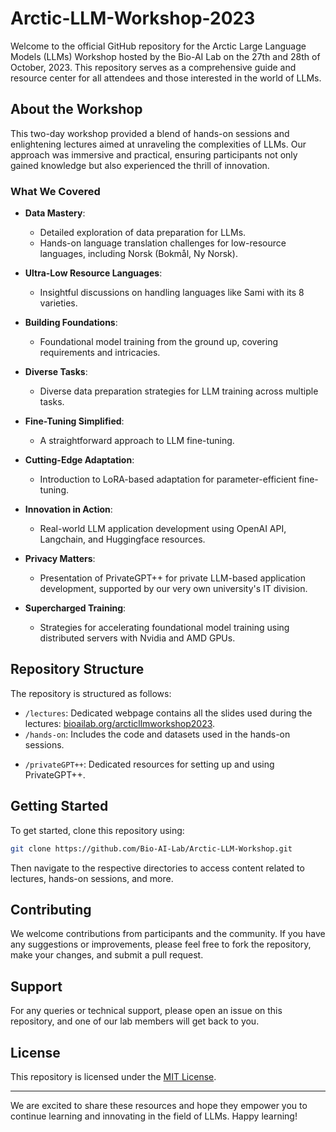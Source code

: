# Arctic-LLM-Workshop-2023
Welcome to the official GitHub repository for the Arctic Large Language Models (LLMs) Workshop hosted by the Bio-AI Lab on the 27th and 28th of October, 2023. This repository serves as a comprehensive guide and resource center for all attendees and those interested in the world of LLMs.

## About the Workshop
This two-day workshop provided a blend of hands-on sessions and enlightening lectures aimed at unraveling the complexities of LLMs. Our approach was immersive and practical, ensuring participants not only gained knowledge but also experienced the thrill of innovation.

### What We Covered

- **Data Mastery**: 
  - Detailed exploration of data preparation for LLMs.
  - Hands-on language translation challenges for low-resource languages, including Norsk (Bokmål, Ny Norsk).

- **Ultra-Low Resource Languages**: 
  - Insightful discussions on handling languages like Sami with its 8 varieties.

- **Building Foundations**: 
  - Foundational model training from the ground up, covering requirements and intricacies.

- **Diverse Tasks**: 
  - Diverse data preparation strategies for LLM training across multiple tasks.

- **Fine-Tuning Simplified**: 
  - A straightforward approach to LLM fine-tuning.

- **Cutting-Edge Adaptation**: 
  - Introduction to LoRA-based adaptation for parameter-efficient fine-tuning.

- **Innovation in Action**: 
  - Real-world LLM application development using OpenAI API, Langchain, and Huggingface resources.

- **Privacy Matters**: 
  - Presentation of PrivateGPT++ for private LLM-based application development, supported by our very own university's IT division.

- **Supercharged Training**: 
  - Strategies for accelerating foundational model training using distributed servers with Nvidia and AMD GPUs.

## Repository Structure

The repository is structured as follows:

- `/lectures`: Dedicated webpage contains all the slides used during the lectures: [bioailab.org/arcticllmworkshop2023](https://www.bioailab.org/arcticllmworkshop2023).
- `/hands-on`: Includes the code and datasets used in the hands-on sessions.
<!--- - `/resources`: A collection of additional resources, such as reading lists and links to tools and frameworks. --->
- `/privateGPT++`: Dedicated resources for setting up and using PrivateGPT++.
<!--- - `/acceleration`: Documentation and scripts for training acceleration on distributed servers. --->

## Getting Started

To get started, clone this repository using:

```bash
git clone https://github.com/Bio-AI-Lab/Arctic-LLM-Workshop.git
```

Then navigate to the respective directories to access content related to lectures, hands-on sessions, and more.

## Contributing

We welcome contributions from participants and the community. If you have any suggestions or improvements, please feel free to fork the repository, make your changes, and submit a pull request.

## Support

For any queries or technical support, please open an issue on this repository, and one of our lab members will get back to you.

## License

This repository is licensed under the [MIT License](LICENSE.md).

---

We are excited to share these resources and hope they empower you to continue learning and innovating in the field of LLMs. Happy learning!
